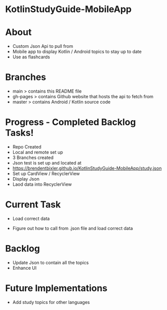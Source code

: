 # KotlinStudyGuide-MobileApp

# About
- Custom Json Api to pull from
- Mobile app to display Kotlin / Android topics to stay up to date
- Use as flashcards

# Branches
- main > contains this README file
- gh-pages > contains Github website that hosts the api to fetch from
- master > contains Android / Kotlin source code 

# Progress - Completed Backlog Tasks!
- Repo Created
- Local and remote set up
- 3 Branches created
- Json test is set up and located at 
- https://brendentbixler.github.io/KotlinStudyGuide-MobileApp/study.json
- Set up CardView / RecyclerView
- Display Json
- Laod data into RecyclerView

# Current Task
- Load correct data
* Figure out how to call from .json file and load correct data

# Backlog
- Update Json to contain all the topics
- Enhance UI

# Future Implementations
- Add study topics for other languages
